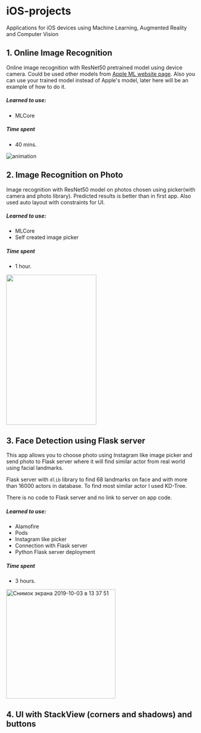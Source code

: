 # iOS-projects
 Applications for iOS devices using Machine Learning, Augmented Reality and Computer Vision

## 1. Online Image Recognition

Online image recognition with ResNet50 pretrained model using device camera. Could be used other models from [Apple ML website page](https://developer.apple.com/machine-learning/models/). Also you can use your trained model instead of Apple's model, later here will be an example of how to do it.

##### Learned to use: 
- MLCore

##### Time spent
- 40 mins.

![animation](https://user-images.githubusercontent.com/14878297/65996637-762be800-e4a0-11e9-81f2-113e99d056d4.gif)

## 2. Image Recognition on Photo

Image recognition with ResNet50 model on photos chosen using picker(with camera and photo library). Predicted results is better than in first app. Also used auto layout with constraints for UI.

##### Learned to use: 
- MLCore
- Self created image picker

##### Time spent
- 1 hour.

<img src="https://user-images.githubusercontent.com/14878297/65996738-af645800-e4a0-11e9-8ac1-d5de83deedd7.jpeg" width="240" height="400" />

## 3. Face Detection using Flask server

This app allows you to choose photo using Instagram like image picker and send photo to Flask server where it will find similar actor from real world using facial landmarks.

Flask server with `dlib` library to find 68 landmarks on face and with more than 16000 actors in database. To find most similar actor I used KD-Tree. 

There is no code to Flask server and no link to server on app code.

##### Learned to use: 
- Alamofire
- Pods
- Instagram like picker
- Connection with Flask server
- Python Flask server deployment

##### Time spent
- 3 hours.

<img width="291" alt="Снимок экрана 2019-10-03 в 13 37 51" src="https://user-images.githubusercontent.com/14878297/66120365-5f41de80-e5e3-11e9-9dcd-74ec060894ec.png">

## 4. UI with StackView (corners and shadows) and buttons


